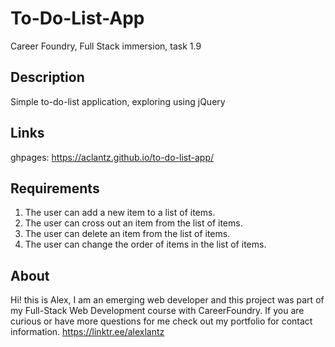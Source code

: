 # To-Do-List-App
Career Foundry, Full Stack immersion, task 1.9

## Description
Simple to-do-list application, exploring using jQuery 

## Links
ghpages: https://aclantz.github.io/to-do-list-app/

## Requirements
1. The user can add a new item to a list of items.
2. The user can cross out an item from the list of items.
3. The user can delete an item from the list of items.
4. The user can change the order of items in the list of items.

## About
Hi! this is Alex, I am an emerging web developer and this project was part of my Full-Stack Web Development course with CareerFoundry. If you are curious or have more questions for me check out my portfolio for contact information. https://linktr.ee/alexlantz